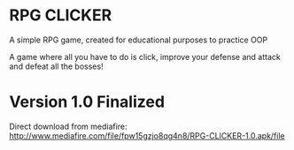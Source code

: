 # RPG CLICKER
A simple RPG game, created for educational purposes to practice OOP

A game where all you have to do is click, improve your defense and attack and defeat all the bosses!

# Version 1.0 Finalized

Direct download from mediafire: http://www.mediafire.com/file/fpw15gzjo8qg4n8/RPG-CLICKER-1.0.apk/file

